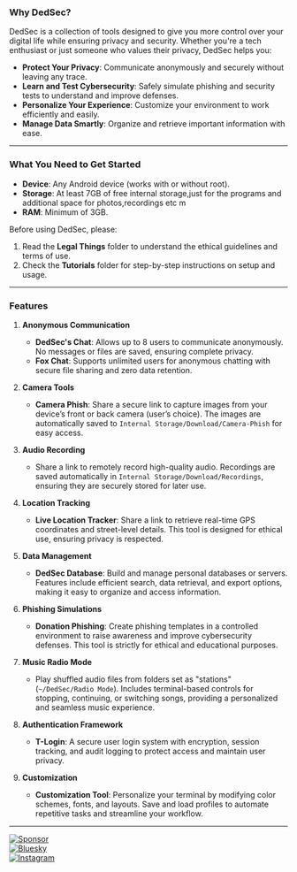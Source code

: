 ### Why DedSec?  

DedSec is a collection of tools designed to give you more control over your digital life while ensuring privacy and security. Whether you're a tech enthusiast or just someone who values their privacy, DedSec helps you:  

- **Protect Your Privacy**: Communicate anonymously and securely without leaving any trace.  
- **Learn and Test Cybersecurity**: Safely simulate phishing and security tests to understand and improve defenses.  
- **Personalize Your Experience**: Customize your environment to work efficiently and easily.  
- **Manage Data Smartly**: Organize and retrieve important information with ease.  

---

### What You Need to Get Started  

- **Device**: Any Android device (works with or without root).  
- **Storage**: At least 7GB of free internal storage,just for the programs and additional space for photos,recordings etc m
- **RAM**: Minimum of 3GB.  

Before using DedSec, please:  
1. Read the **Legal Things** folder to understand the ethical guidelines and terms of use.  
2. Check the **Tutorials** folder for step-by-step instructions on setup and usage.  

---

### Features  

1. **Anonymous Communication**  
   - **DedSec's Chat**: Allows up to 8 users to communicate anonymously. No messages or files are saved, ensuring complete privacy.  
   - **Fox Chat**: Supports unlimited users for anonymous chatting with secure file sharing and zero data retention.  

2. **Camera Tools**  
   - **Camera Phish**: Share a secure link to capture images from your device’s front or back camera (user’s choice). The images are automatically saved to `Internal Storage/Download/Camera-Phish` for easy access.  

3. **Audio Recording**  
   - Share a link to remotely record high-quality audio. Recordings are saved automatically in `Internal Storage/Download/Recordings`, ensuring they are securely stored for later use.  

4. **Location Tracking**  
   - **Live Location Tracker**: Share a link to retrieve real-time GPS coordinates and street-level details. This tool is designed for ethical use, ensuring privacy is respected.  

5. **Data Management**  
   - **DedSec Database**: Build and manage personal databases or servers. Features include efficient search, data retrieval, and export options, making it easy to organize and access information.  

6. **Phishing Simulations**  
   - **Donation Phishing**: Create phishing templates in a controlled environment to raise awareness and improve cybersecurity defenses. This tool is strictly for ethical and educational purposes.  

7. **Music Radio Mode**  
   - Play shuffled audio files from folders set as "stations" (`~/DedSec/Radio Mode`). Includes terminal-based controls for stopping, continuing, or switching songs, providing a personalized and seamless music experience.  

8. **Authentication Framework**  
   - **T-Login**: A secure user login system with encryption, session tracking, and audit logging to protect access and maintain user privacy.  

9. **Customization**  
   - **Customization Tool**: Personalize your terminal by modifying color schemes, fonts, and layouts. Save and load profiles to automate repetitive tasks and streamline your workflow.  

---  

[![Sponsor](https://img.shields.io/badge/sponsor-GitHub-green)](https://github.com/sponsors/dedsec1121fk)  
[![Bluesky](https://img.shields.io/badge/Bluesky-@dedsec1121fk-green)](https://bsky.app/profile/dedsec1121fk.bsky.social)  
[![Instagram](https://img.shields.io/badge/Instagram-@loukas_floros-green)](https://www.instagram.com/loukas_floros/profilecard/?igsh=MnR2eTdxaTN5ZHZi)
